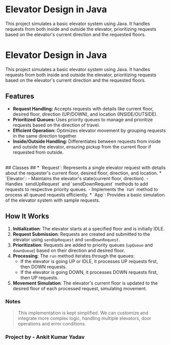 # Elevator Design in Java #
This project simulates a basic elevator system using Java. It handles requests from both inside and outside the elevator, prioritizing requests based on the elevator's current direction and the requested floors.
# Elevator Design in Java #
This project simulates a basic elevator system using Java. It handles requests from both inside and outside the elevator, prioritizing requests based on the elevator's current direction and the requested floors.

## Features ##
- <b>Request Handling: </b> Accepts requests with details like current floor, desired floor, direction (UP/DOWN), and location (INSIDE/OUTSIDE).
- <b>Prioritized Queues: </b>Uses priority queues to manage and prioritize requests based on the direction of travel.
- <b>Efficient Operation: </b>Optimizes elevator movement by grouping requests in the same direction together.
- <b>Inside/Outside Handling: </b>Differentiates between requests from inside and outside the elevator, ensuring pickup from the current floor if requested from outside.
<br>
## Classes ##
* `Request`: Represents a single elevator request with details about the requester's current floor, desired floor, direction, and location.
* `Elevator`: 
    - Maintains the elevator's state(current floor, direction). 
    - Handles `sendUpRequest` and `sendDownRequest` methods to add requests to respective priority queues. 
    - Implements the `run` method to process all queued requests efficiently.
* `App`: Provides a basic simulation of the elevator system with sample requests.

## How It Works ##
1. **Initialization**: The elevator starts at a specified floor and is initially IDLE.
2. **Request Submission**: Requests are created and submitted to the elevator using `sendUpRequest` and `sendDownRequest`.
3. **Prioritization**: Requests are added to priority queues (`upQueue` and `downQueue`) based on their direction and desired floor.
4. **Processing**: The `run` method iterates through the queues:
    - If the elevator is going UP or IDLE, it processes UP requests first, then DOWN requests.
    - If the elevator is going DOWN, it processes DOWN requests first, then UP requests.
5. **Movement Simulation**: The elevator's current floor is updated to the desired floor of each processed request, simulating movement.

### Notes
> This implementation is kept simplified. We can customize and integrate more complex logic, handling multiple elevators, door operations and error conditions.

### Project by - Ankit Kumar Yadav
